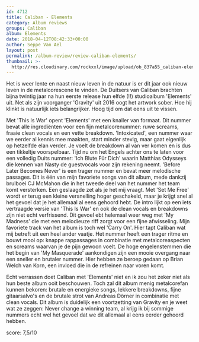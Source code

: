 ```yaml
---
id: 4712
title: Caliban - Elements
category: Album reviews
groups: Caliban
album: Elements
date: 2018-04-12T08:42:33+00:00
author: Seppe Van Ael
layout: post
permalink: /album-review/review-caliban-elements/
thumbnail: >-
  http://res.cloudinary.com/rockxxl/image/upload/ob_837a55_caliban-elements.jpg
---
```

Het is weer lente en naast nieuw leven in de natuur is er dit jaar ook nieuw leven in de metalcorescene te vinden. De Duitsers van Caliban brachten bijna twintig jaar na hun eerste release hun elfde (!!) studioalbum 'Elements' uit. Net als zijn voorganger 'Gravity' uit 2016 oogt het artwork sober. Hoe hij klinkt is natuurlijk iets belangrijker. Hoog tijd om dat eens uit te vissen.

Met 'This Is War' opent 'Elements' met een knaller van formaat. Dit nummer bevat alle ingrediënten voor een fijn metalcorenummer: ruwe screams, fraaie clean vocals en een vette breakdown. 'Intoxicated', een nummer waar we eerder al kennis mee maakten, start minder stevig, maar gaat eigenlijk op hetzelfde elan verder. Je voelt de breakdown al van ver komen en is dus een tikkeltje voorspelbaar. Tijd nu om het Engels achter ons te laten voor een volledig Duits nummer: 'Ich Blute Für Dich' waarin Matthias Odysseys die kennen van Nasty de guestvocals voor zijn rekening neemt. 'Before Later Becomes Never' is een trager nummer en bevat meer melodische passages. Dit is één van mijn favoriete songs van dit album, mede dankzij brulboei CJ McMahon die in het tweede deel van het nummer het team komt versterken. Een geslaagde zet als je het mij vraagt. Met 'Set Me Free' wordt er terug een kleine versnelling hoger geschakeld, maar je krijgt snel al het gevoel dat je het allemaal al eens gehoord hebt. De intro lijkt op een iets vertraagde versie van 'This Is War' en ook de clean vocals en breakdowns zijn niet echt verfrissend. Dit gevoel ebt helemaal weer weg met 'My Madness' die met een melodieuze riff zorgt voor een fijne afwisseling. Mijn favoriete track van het album is toch wel 'Carry On'. Hier tapt Caliban wat mij betreft uit een heel ander vaatje. Het nummer heeft een trager ritme en bouwt mooi op: knappe rappassages in combinatie met metalcoreaspecten en screams waarvan je de pijn gewoon voelt. De hoge engelenstemmen die het begin van 'My Masquerade' aankondigen zijn een mooie overgang naar een sneller en brutaler nummer. Hier hebben ze beroep gedaan op Brian Welch van Korn, een invloed die in de refreinen naar voren komt.

Echt verrassen doet Caliban met 'Elements' niet en ik zou het zeker niet als hun beste album ooit beschouwen. Toch zal dit album menig metalcorefan kunnen bekoren: brutale en energieke songs, lekkere breakdowns, fijne gitaarsalvo's en de brutale strot van Andreas Dörner in combinatie met clean vocals. Dit album is duidelijk een voortzetting van Gravity en je weet wat ze zeggen: Never change a winning team, al krijg ik bij sommige nummers echt wel het gevoel dat we dit allemaal al eens eerder gehoord hebben.

score: 7,5/10

